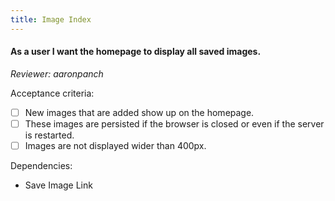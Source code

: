```yaml
---
title: Image Index
---
```


#### As a user I want the homepage to display all saved images.

_Reviewer: aaronpanch_

Acceptance criteria:
- [ ] New images that are added show up on the homepage.
- [ ] These images are persisted if the browser is closed or even if the
  server is restarted.
- [ ] Images are not displayed wider than 400px.

Dependencies:
- Save Image Link
